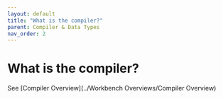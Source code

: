 ```yaml
---
layout: default
title: "What is the compiler?"
parent: Compiler & Data Types
nav_order: 2
---
```


# What is the compiler?

See [Compiler Overview](../Workbench Overviews/Compiler Overview)  


